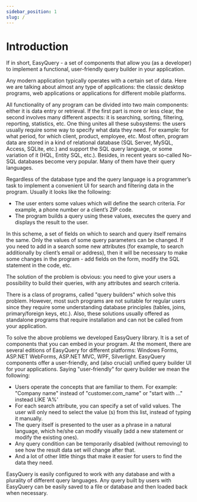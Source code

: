 ```yaml
---
sidebar_position: 1
slug: /
---
```


# Introduction

If in short, EasyQuery - a set of components that allow you (as a developer) to implement a functional, user-friendly query builder in your application.

Any modern application typically operates with a certain set of data. Here we are talking about almost any type of applications: the classic desktop programs, web applications or applications for different mobile platforms.

All functionality of any program can be divided into two main components: either it is data entry or retrieval. If the first part is more or less clear, the second involves many different aspects: it is searching, sorting, filtering, reporting, statistics, etc. One thing unites all these subsystems: the users usually require some way to specify what data they need. For example: for what period, for which client, product, employee, etc. Most often, program data are stored in a kind of relational database (SQL Server, MySQL, Access, SQLite, etc.) and support the SQL query language, or some variation of it (HQL, Entity SQL, etc.). Besides, in recent years so-called No-SQL databases become very popular. Many of them have their query languages.

Regardless of the database type and the query language is a programmer’s task to implement a convenient UI for search and filtering data in the program.
Usually it looks like the following:

- The user enters some values which will define the search criteria. For example, a phone number or a client’s ZIP code.
- The program builds a query using these values, executes the query and displays the result to the user.

In this scheme, a set of fields on which to search and query itself remains the same. Only the values of some query parameters can be changed. If you need to add in a search some new attributes (for example, to search additionally by client’s email or address), then it will be necessary to make some changes in the program - add fields on the form, modify the SQL statement in the code, etc.

The solution of the problem is obvious: you need to give your users a possibility to build their queries, with any attributes and search criteria.

There is a class of programs, called "query builders" which solve this problem. However, most such programs are not suitable for regular users since they require some understanding database principles (tables, joins, primary/foreign keys, etc.). Also, these solutions usually offered as standalone programs that require installation and can not be called from your application.

To solve the above problems we developed EasyQuery library.
It is a set of components that you can embed in your program. At the moment, there are several editions of EasyQuery for different platforms: Windows Forms, ASP.NET WebForms, ASP.NET MVC, WPF, Silverlight. EasyQuery components offer a user-friendly, and (also crucial) unified query builder UI for your applications.
Saying "user-friendly" for query builder we mean the following:

- Users operate the concepts that are familiar to them. For example: "Company name" instead of "customer.com_name" or "start with ..." instead LIKE 'A%'
- For each search attribute, you can specify a set of valid values. The user will only need to select the value (s) from this list, instead of typing it manually.
- The query itself is presented to the user as a phrase in a natural language, which he/she can modify visually (add a new statement or modify the existing ones).
- Any query condition can be temporarily disabled (without removing) to see how the result data set will change after that.
- And a lot of other little things that make it easier for users to find the data they need.

EasyQuery is easily configured to work with any database and with a plurality of different query languages. Any query built by users with EasyQuery can be easily saved to a file or database and then loaded back when necessary.
